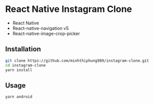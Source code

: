 # React Native Instagram Clone

- React Native
- React-native-navigation v5
- React-native-image-crop-picker

## Installation

```bash
git clone https://github.com/minhthiphung989/instagram-clone.git
cd instagram-clone
yarn install
```


## Usage

```bash
yarn android

```
